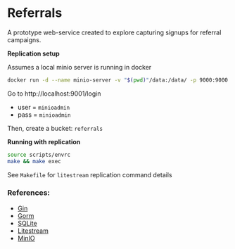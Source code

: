 # Referrals

A prototype web-service created to explore capturing signups for referral campaigns.

**Replication setup**

Assumes a local minio server is running in docker

```sh
docker run -d --name minio-server -v "$(pwd)"/data:/data/ -p 9000:9000 -p 9001:9001 minio/minio server /data --console-address ":9001"'
```

Go to http://localhost:9001/login

- user = `minioadmin`
- pass = `minioadmin`

Then, create a bucket: `referrals`

**Running with replication**

```sh
source scripts/envrc
make && make exec
```

See `Makefile` for `litestream` replication command details

### References:

- [Gin](https://gin-gonic.com)
- [Gorm](https://gorm.io)
- [SQLite](https://www.sqlite.org)
- [Litestream](https://litestream.io)
- [MinIO](https://min.io/)
